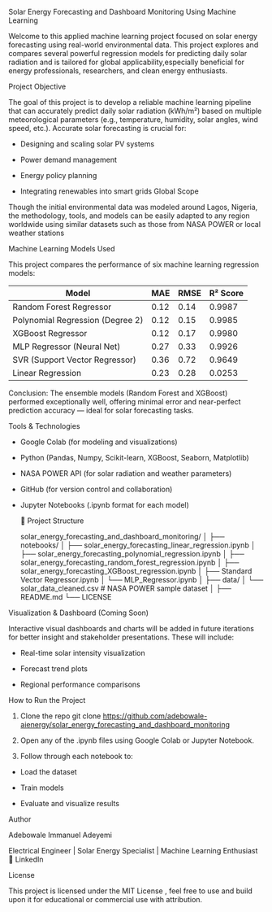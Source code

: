 Solar Energy Forecasting and Dashboard Monitoring Using Machine Learning

Welcome to this applied machine learning project focused on solar energy forecasting using real-world environmental data. 
This project explores and compares several powerful regression models for predicting daily solar radiation and is tailored for global applicability,especially beneficial for energy professionals, researchers, and clean energy enthusiasts.

Project Objective

The goal of this project is to develop a reliable machine learning pipeline that can accurately predict daily solar radiation (kWh/m²) based on multiple meteorological parameters (e.g., temperature, humidity, solar angles, wind speed, etc.). Accurate solar forecasting is crucial for:

- Designing and scaling solar PV systems

- Power demand management

- Energy policy planning

- Integrating renewables into smart grids
Global Scope

Though the initial environmental data was modeled around Lagos, Nigeria, the methodology, tools, and models can be easily adapted to any region worldwide using similar datasets such as those from NASA POWER or local weather stations

 Machine Learning Models Used

This project compares the performance of six machine learning regression models:

| Model                            | MAE   | RMSE  | R² Score |
|----------------------------------|-------|-------|----------|
| Random Forest Regressor          | 0.12  | 0.14  | 0.9987   |
| Polynomial Regression (Degree 2) | 0.12  | 0.15  | 0.9985   |
| XGBoost Regressor                | 0.12  | 0.17  | 0.9980   |
| MLP Regressor (Neural Net)       | 0.27  | 0.33  | 0.9926   |
| SVR (Support Vector Regressor)   | 0.36  | 0.72  | 0.9649   |
| Linear Regression                | 0.23  | 0.28  | 0.0253   |

Conclusion:
The ensemble models (Random Forest and XGBoost) performed exceptionally well, offering minimal error and near-perfect prediction accuracy — ideal for solar forecasting tasks.


 Tools & Technologies

- Google Colab (for modeling and visualizations)

- Python (Pandas, Numpy, Scikit-learn, XGBoost, Seaborn, Matplotlib)

- NASA POWER API (for solar radiation and weather parameters)

- GitHub (for version control and collaboration)

- Jupyter Notebooks (.ipynb format for each model)

  📁 Project Structure
  
  solar_energy_forecasting_and_dashboard_monitoring/
│
├── notebooks/
│   ├── solar_energy_forecasting_linear_regression.ipynb
│   ├── solar_energy_forecasting_polynomial_regression.ipynb
│   ├── solar_energy_forecasting_random_forest_regression.ipynb
│   ├── solar_energy_forecasting_XGBoost_regression.ipynb
│   ├── Standard Vector Regressor.ipynb
│   └── MLP_Regressor.ipynb
│
├── data/
│   └── solar_data_cleaned.csv  # NASA POWER sample dataset
│
├── README.md
└── LICENSE


Visualization & Dashboard (Coming Soon)

Interactive visual dashboards and charts will be added in future iterations for better insight and stakeholder presentations. These will include:

- Real-time solar intensity visualization

- Forecast trend plots

- Regional performance comparisons

 How to Run the Project

1. Clone the repo
   git clone https://github.com/adebowale-aienergy/solar_energy_forecasting_and_dashboard_monitoring

2. Open any of the .ipynb files using Google Colab or Jupyter Notebook.


3. Follow through each notebook to:

- Load the dataset

- Train models

- Evaluate and visualize results

 Author

Adebowale Immanuel Adeyemi

Electrical Engineer | Solar Energy Specialist | Machine Learning Enthusiast
🔗 LinkedIn

 License

This project is licensed under the MIT License , feel free to use and build upon it for educational or commercial use with attribution.





